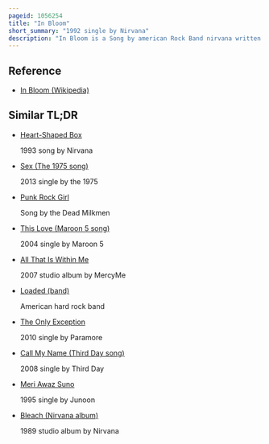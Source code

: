```yaml
---
pageid: 1056254
title: "In Bloom"
short_summary: "1992 single by Nirvana"
description: "In Bloom is a Song by american Rock Band nirvana written by Vocalist and Guitarist Kurt Cobain. It appears as the second Song on the Band's second Album Nevermind released by Dgc Records in September 1991."
---
```


## Reference

- [In Bloom (Wikipedia)](https://en.wikipedia.org/?curid=1056254)

## Similar TL;DR

- [Heart-Shaped Box](/tldr/en/heart-shaped-box)

  1993 song by Nirvana

- [Sex (The 1975 song)](/tldr/en/sex-the-1975-song)

  2013 single by the 1975

- [Punk Rock Girl](/tldr/en/punk-rock-girl)

  Song by the Dead Milkmen

- [This Love (Maroon 5 song)](/tldr/en/this-love-maroon-5-song)

  2004 single by Maroon 5

- [All That Is Within Me](/tldr/en/all-that-is-within-me)

  2007 studio album by MercyMe

- [Loaded (band)](/tldr/en/loaded-band)

  American hard rock band

- [The Only Exception](/tldr/en/the-only-exception)

  2010 single by Paramore

- [Call My Name (Third Day song)](/tldr/en/call-my-name-third-day-song)

  2008 single by Third Day

- [Meri Awaz Suno](/tldr/en/meri-awaz-suno)

  1995 single by Junoon

- [Bleach (Nirvana album)](/tldr/en/bleach-nirvana-album)

  1989 studio album by Nirvana
